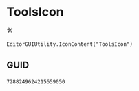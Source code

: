 # ToolsIcon
![](/img/ToolsIcon.png)

``` CSharp
EditorGUIUtility.IconContent("ToolsIcon")
```
## GUID
```
7288249624215659050
```
